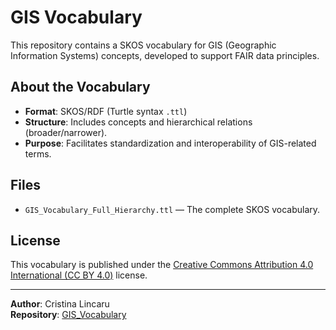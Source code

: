 # GIS Vocabulary

This repository contains a SKOS vocabulary for GIS (Geographic Information Systems) concepts, developed to support FAIR data principles.

## About the Vocabulary
- **Format**: SKOS/RDF (Turtle syntax `.ttl`)
- **Structure**: Includes concepts and hierarchical relations (broader/narrower).
- **Purpose**: Facilitates standardization and interoperability of GIS-related terms.

## Files
- `GIS_Vocabulary_Full_Hierarchy.ttl` — The complete SKOS vocabulary.

## License
This vocabulary is published under the [Creative Commons Attribution 4.0 International (CC BY 4.0)](https://creativecommons.org/licenses/by/4.0/) license.

---

**Author**: Cristina Lincaru  
**Repository**: [GIS_Vocabulary](https://github.com/Kukulina/GIS_Vocabulary)
